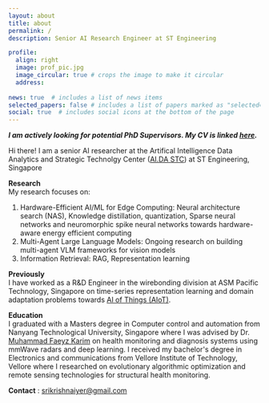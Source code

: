 ```yaml
---
layout: about
title: about
permalink: /
description: Senior AI Research Engineer at ST Engineering

profile:
  align: right
  image: prof_pic.jpg
  image_circular: true # crops the image to make it circular
  address: 
  
news: true  # includes a list of news items
selected_papers: false # includes a list of papers marked as "selected={true}"
social: true  # includes social icons at the bottom of the page
---
```

***I am actively looking for potential PhD Supervisors. My CV is linked [here](assets/pdf/CV.pdf).***

Hi there! I am a senior AI researcher at the Artifical Intelligence Data Analytics and Strategic Technolgy Center ([AI.DA STC](https://www.stengg.com/en/digital-tech/data-science-analytics-and-ai)) at ST Engineering, Singapore 

**Research** \
My research focuses on:

1. Hardware-Efficient AI/ML for Edge Computing: Neural architecture search (NAS), Knowledge distillation, quantization, Sparse neural networks and neuromorphic spike neural networks towards hardware-aware energy efficient computing
2. Multi-Agent Large Language Models: Ongoing research on building multi-agent VLM frameworks for vision models
3. Information Retrieval: RAG, Representation learning

**Previously**\
I have worked as a R&D Engineer in the wirebonding division at ASM Pacific Technology, Singapore on time-series representation learning and domain adaptation problems towards [AI of Things (AIoT)](https://semi.asmpt.com/en/news-center/market-insights/realising-the-smart-factory-vision-through-an-ai-of-things-aiot-approach/).

**Education**\
I graduated with a Masters degree in Computer control and automation from Nanyang Technological University, Singapore where I was advised by Dr. [Muhammad Faeyz Karim](https://engineering.tamu.edu/etid/profiles/karim-muhammad-faeyz.html) on health monitoring and diagnosis systems using mmWave radars and deep learning. I received my bachelor's degree in Electronics and communications from Vellore Institute of Technology, Vellore where I researched on evolutionary algorithmic optimization and remote sensing technologies for structural health monitoring. 

**Contact** : srikrishnaiyer@gmail.com

